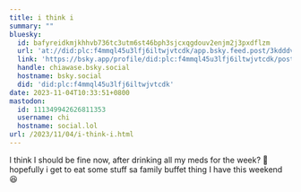 ```yaml
---
title: i think i
summary: ""
bluesky:
  id: bafyreidkmjkhhvb736tc3utm6st46bph3sjcxqgdouv2enjm2j3pxdflzm
  url: 'at://did:plc:f4mmql45u3lfj6iltwjvtcdk/app.bsky.feed.post/3kdddvksxmt2w'
  link: 'https://bsky.app/profile/did:plc:f4mmql45u3lfj6iltwjvtcdk/post/3kdddvksxmt2w'
  handle: chiawase.bsky.social
  hostname: bsky.social
  did: 'did:plc:f4mmql45u3lfj6iltwjvtcdk'
date: 2023-11-04T10:33:51+0800
mastodon:
  id: 111349942626811353
  username: chi
  hostname: social.lol
url: /2023/11/04/i-think-i.html
---
```


I think I should be fine now, after drinking all my meds for the week? 🤔 hopefully i get to eat some stuff sa family buffet thing I have this weekend 😆
